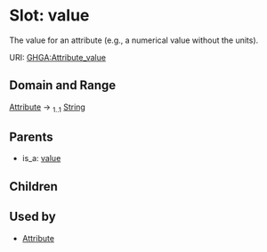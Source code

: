 
# Slot: value


The value for an attribute (e.g., a numerical value without the units).

URI: [GHGA:Attribute_value](https://w3id.org/GHGA/Attribute_value)


## Domain and Range

[Attribute](Attribute.md) &#8594;  <sub>1..1</sub> [String](types/String.md)

## Parents

 *  is_a: [value](value.md)

## Children


## Used by

 * [Attribute](Attribute.md)
